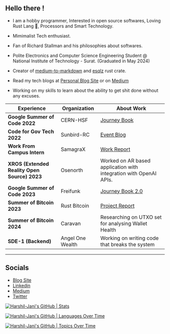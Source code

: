 ## Hello there !

- I am a hobby programmer, Interested in open source softwares, Loving Rust Lang 🦀, Processors and Smart Technology.

- Mimimalist Tech enthusiast.

- Fan of Richard Stallman and his philosophies about softwares.

- Polite Electronics and Computer Science Engineering Student @ National Institute of Technology - Surat. (Graduated in May 2024)

- Creator of [medium-to-markdown](https://crates.io/crates/medium-to-markdown) and [esqlz](https://crates.io/crates/esqlz) rust crate.

- Read my tech blogs at [Personal Blog Site](https://harshil.prose.sh/) or on [Medium](https://medium.com/@harshiljani2002)

- Working on my skills to learn about the ability to get shit done without any excuses.

Experience | Organization | About Work |
---|---|---|
**Google Summer of Code 2022** | CERN-HSF | [Journey Book](https://harshil-jani.github.io/GSOC-book/)|
**Code for Gov Tech 2022** | Sunbird-RC | [Event Blog](https://medium.com/@harshiljani2002/independence-in-indian-computing-industry-ceb27fc047cb) |
**Work From Campus Intern** | SamagraX |[Work Report](https://gist.github.com/Harshil-Jani/7c9734a30038b837fc759f064578ca5f)|
**XROS (Extended Reality Open Source) 2023** | Osenorth | Worked on AR based application with integration with OpenAI APIs. |
**Google Summer of Code 2023** | Freifunk | [Journey Book 2.0](https://github.com/Harshil-Jani/GSoC-Book-2.0) | 
**Summer of Bitcoin 2023** | Rust Bitcoin | [Project Report](https://gist.github.com/Harshil-Jani/1f984abed6e2991add7a64b4965265da) | 
**Summer of Bitcoin 2024** | Caravan | Researching on UTXO set for analysing Wallet Health | 
**SDE-1 (Backend)** | Angel One Wealth | Working on writing code that breaks the system |
<!-- ----------- HEAD SECTION ------------ -->
  
---
<!-- ----------- HEAD SECTION END ------------ -->

<!-- ----------- CONNECT WITH ME SECTION ------------ -->

## Socials
- [Blog Site](https://harshil.prose.sh/) 
- [Linkedin](https://linkedin.com/in/harshil1)
- [Medium](https://medium.com/@harshiljani2002)
- [Twitter](https://twitter.com/harshil_jani28)


[![Harshil-Jani's GitHub | Stats](https://stats.quira.sh/Harshil-Jani/github?theme=dark)](https://quira.sh?utm_source=widgets&utm_campaign=Harshil-Jani)

[![Harshil-Jani's GitHub | Languages Over Time](https://stats.quira.sh/Harshil-Jani/languages-over-time?theme=dark)](https://quira.sh?utm_source=widgets&utm_campaign=Harshil-Jani)

[![Harshil-Jani's GitHub | Topics Over Time](https://stats.quira.sh/Harshil-Jani/topics-over-time?theme=dark)](https://quira.sh?utm_source=widgets&utm_campaign=Harshil-Jani)
